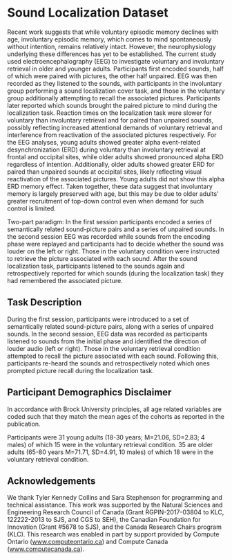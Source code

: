# Sound Localization Dataset

Recent work suggests that while voluntary episodic memory declines with age, involuntary episodic memory, which comes to mind spontaneously without intention, remains relatively intact. However, the neurophysiology underlying these differences has yet to be established. The current study used electroencephalography (EEG) to investigate voluntary and involuntary retrieval in older and younger adults. Participants first encoded sounds, half of which were paired with pictures, the other half unpaired. EEG was then recorded as they listened to the sounds, with participants in the involuntary group performing a sound localization cover task, and those in the voluntary group additionally attempting to recall the associated pictures. Participants later reported which sounds brought the paired picture to mind during the localization task. Reaction times on the localization task were slower for voluntary than involuntary retrieval and for paired than unpaired sounds, possibly reflecting increased attentional demands of voluntary retrieval and interference from reactivation of the associated pictures respectively. For the EEG analyses, young adults showed greater alpha event-related desynchronization (ERD) during voluntary than involuntary retrieval at frontal and occipital sites, while older adults showed pronounced alpha ERD regardless of intention. Additionally, older adults showed greater ERD for paired than unpaired sounds at occipital sites, likely reflecting visual reactivation of the associated pictures. Young adults did not show this alpha ERD memory effect. Taken together, these data suggest that involuntary memory is largely preserved with age, but this may be due to older adults' greater recruitment of top-down control even when demand for such control is limited.

Two-part paradigm: In the first session participants encoded a series of semantically related sound-picture pairs and a series of unpaired sounds. In the second session EEG was recorded while sounds from the encoding phase were replayed and participants had to decide whether the sound was louder on the left or right. Those in the voluntary condition were instructed to retrieve the picture associated with each sound. After the sound localization task, participants listened to the sounds again and retrospectively reported for which sounds (during the localization task) they had remembered the associated picture.

## Task Description

During the first session, participants were introduced to a set of semantically related sound-picture pairs, along with a series of unpaired sounds. In the second session, EEG data was recorded as participants listened to sounds from the initial phase and identified the direction of louder audio (left or right). Those in the voluntary retrieval condition attempted to recall the picture associated with each sound. Following this, participants re-heard the sounds and retrospectively noted which ones prompted picture recall during the localization task.

## Participant Demographics Disclaimer

In accordance with Brock University principles, all age related variables are coded such that they match the mean ages of the cohorts as reported in the publication.

Participants were 31 young adults (18-30 years; M=21.06, SD=2.83; 4 males) of which 15 were in the voluntary retrieval condition. 35 are older adults (65-80 years M=71.71, SD=4.91, 10 males) of which 18 were in the voluntary retrieval condition.

## Acknowledgements

We thank Tyler Kennedy Collins and Sara Stephenson for programming and technical assistance. This work was supported by the Natural Sciences and Engineering Research Council of Canada (Grant RGPIN-2017-03804 to KLC, 122222-2013 to SJS, and CGS to SEH), the Canadian Foundation for Innovation (Grant #5678 to SJS), and the Canada Research Chairs program (KLC). This research was enabled in part by support provided by Compute Ontario (www.computeontario.ca) and Compute Canada (www.computecanada.ca).
